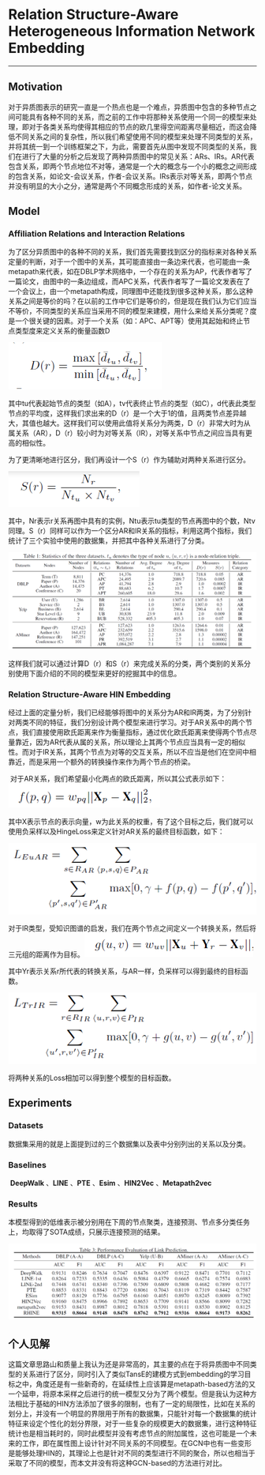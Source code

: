 # Relation Structure-Aware Heterogeneous Information Network Embedding

------

## Motivation

​	对于异质图表示的研究一直是一个热点也是一个难点，异质图中包含的多种节点之间可能具有各种不同的关系，而之前的工作中将那种关系使用一个同一的模型来处理，即对于各类关系均使得其相应的节点的欧几里得空间距离尽量相近，而这会降低不同关系之间的复杂性，所以我们希望使用不同的模型来处理不同类型的关系，并将其统一到一个训练框架之下，为此，需要首先从图中发现不同类型的关系，我们在进行了大量的分析之后发现了两种异质图中的常见关系：ARs、IRs。AR代表包含关系，即两个节点地位不对等，通常是一个大的概念与一个小的概念之间形成的包含关系，如论文-会议关系，作者-会议关系。IRs表示对等关系，即两个节点并没有明显的大小之分，通常是两个不同概念形成的关系，如作者-论文关系。

## Model

### Affiliation Relations and Interaction Relations

​	为了区分异质图中的各种不同的关系，我们首先需要找到区分的指标来对各种关系定量的判断，对于一个图中的关系，其可能直接由一条边来代表，也可能由一条metapath来代表，如在DBLP学术网络中，一个存在的关系为AP，代表作者写了一篇论文，由图中的一条边组成，而APC关系，代表作者写了一篇论文发表在了一个会议上，由一个metapath构成，同理图中还能找到很多这种关系，那么这种关系之间是等价的吗？在以前的工作中它们是等价的，但是现在我们认为它们应当不等价，不同类型的关系应当采用不同的模型来建模，用什么来给关系分类呢？度是一个很关键的因素。对于一个关系（如：APC、APT等）使用其起始和终止节点类型度来定义关系的衡量函数D

![image-20200115190211642](https://github.com/linzihan-backforward/PaperNotes/blob/master/AAAI/%5BAAAI2019%5D%20Relation%20Structure-Aware%20Heterogeneous%20Information%20Network%20Embedding/image-20200115190211642.png?raw=true)

​	其中tu代表起始节点的类型（如A），tv代表终止节点的类型（如C），d代表此类型节点的平均度，这样我们求出来的D（r）是一个大于1的值，且两类节点差异越大，其值也越大。这样我们可以使用此值将关系分为两类，D（r）非常大时为从属关系（AR），D（r）较小时为对等关系（IR），对等关系中节点之间应当具有更高的相似性。

​	为了更清晰地进行区分，我们再设计一个S（r）作为辅助对两种关系进行区分。

![image-20200115191048785](https://github.com/linzihan-backforward/PaperNotes/blob/master/AAAI/%5BAAAI2019%5D%20Relation%20Structure-Aware%20Heterogeneous%20Information%20Network%20Embedding/image-20200115191048785.png?raw=true)

​	其中，Nr表示r关系再图中具有的实例，Ntu表示tu类型的节点再图中的个数，Ntv同理。S（r）同样可以作为一个区分AR和IR关系的指标，利用这两个指标，我们统计了三个实验中使用的数据集，并把其中各种关系进行了分类。

![image-20200115191355297](https://github.com/linzihan-backforward/PaperNotes/blob/master/AAAI/%5BAAAI2019%5D%20Relation%20Structure-Aware%20Heterogeneous%20Information%20Network%20Embedding/image-20200115191355297.png?raw=true)

​	这样我们就可以通过计算D（r）和S（r）来完成关系的分类，两个类别的关系分别使用下面介绍的不同的模型来更好的挖掘其中的信息。

### Relation Structure-Aware HIN Embedding

​	经过上面的定量分析，我们已经能够将图中的关系分为AR和IR两类，为了分别针对两类不同的特征，我们分别设计两个模型来进行学习。对于AR关系中的两个节点，我们直接使用欧氏距离来作为衡量指标，通过优化欧氏距离来使得两个节点尽量靠近，因为AR代表从属的关系，所以理论上其两个节点应当具有一定的相似性。而对于IR关系，其两个节点为对等的交互关系，所以不应当是他们在空间中相靠近，而是采用一个额外的转换操作来作为两个节点的桥梁。

​	对于AR关系，我们希望最小化两点的欧氏距离，所以其公式表示如下：![image-20200116092820512](https://github.com/linzihan-backforward/PaperNotes/blob/master/AAAI/%5BAAAI2019%5D%20Relation%20Structure-Aware%20Heterogeneous%20Information%20Network%20Embedding/image-20200116092820512.png?raw=true)

其中X表示节点的表示向量，w为此关系的权重，有了这个目标之后，我们就可以使用负采样以及HingeLoss来定义针对AR关系的最终目标函数，如下：

![image-20200116092945493](https://github.com/linzihan-backforward/PaperNotes/blob/master/AAAI/%5BAAAI2019%5D%20Relation%20Structure-Aware%20Heterogeneous%20Information%20Network%20Embedding/image-20200116092945493.png?raw=true)

​	对于IR类型，受知识图谱的启发，我们在两个节点之间定义一个转换关系，然后将三元组的距离作为目标。![image-20200116093156540](https://github.com/linzihan-backforward/PaperNotes/blob/master/AAAI/%5BAAAI2019%5D%20Relation%20Structure-Aware%20Heterogeneous%20Information%20Network%20Embedding/image-20200116093156540.png?raw=true)

​	其中Yr表示关系r所代表的转换关系，与AR一样，负采样可以得到最终的目标函数。

![image-20200116093255855](https://github.com/linzihan-backforward/PaperNotes/blob/master/AAAI/%5BAAAI2019%5D%20Relation%20Structure-Aware%20Heterogeneous%20Information%20Network%20Embedding/image-20200116093255855.png?raw=true)

将两种关系的Loss相加可以得到整个模型的目标函数。

## Experiments

### Datasets

​	数据集采用的就是上面提到过的三个数据集以及表中分别列出的关系以及分类。

### Baselines

​	**DeepWalk** 、**LINE** 、**PTE** 、**Esim** 、**HIN2Vec** 、**Metapath2vec** 

### Results

​	本模型得到的低维表示被分别用在下周的节点聚类，连接预测、节点多分类任务上，均取得了SOTA成绩，只展示连接预测的结果。

![image-20200116095102453](https://github.com/linzihan-backforward/PaperNotes/blob/master/AAAI/%5BAAAI2019%5D%20Relation%20Structure-Aware%20Heterogeneous%20Information%20Network%20Embedding/image-20200116095102453.png?raw=true)

## 个人见解

​	这篇文章思路山和质量上我认为还是非常高的，其主要的点在于将异质图中不同类型的关系进行了区分，同时引入了类似TansE的建模方式到embedding的学习目标之中，角度还是有一些新奇的，在延续性上应该算是metapath-based方法的又一个延申，将原本采样之后进行的统一模型又分为了两个模型。但是我认为这种方法相比于基础的HIN方法添加了很多的限制，也有了一定的局限性，比如在关系的划分上，并没有一个明显的界限用于所有的数据集，只能针对每一个数据集的统计特征来设定个性化的划分界限，对于一些复杂的规模更大的数据集，进行这种特征统计也是相当耗时的，同时此模型并没有考虑节点的附加属性，这也可能是一个未来的工作，即在属性图上设计针对不同关系的不同模型。在GCN中也有一些变形是能够处理HIN的，其理论上也是针对不同的类型进行不同的聚合，所以也相当于采取了不同的模型，而本文并没有将这种GCN-based的方法进行对比。